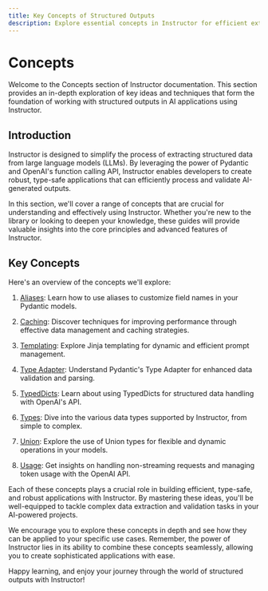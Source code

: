 ```yaml
---
title: Key Concepts of Structured Outputs
description: Explore essential concepts in Instructor for efficient extraction and validation of structured data from AI models.
---
```


# Concepts

Welcome to the Concepts section of Instructor documentation. This section provides an in-depth exploration of key ideas and techniques that form the foundation of working with structured outputs in AI applications using Instructor.

## Introduction

Instructor is designed to simplify the process of extracting structured data from large language models (LLMs). By leveraging the power of Pydantic and OpenAI's function calling API, Instructor enables developers to create robust, type-safe applications that can efficiently process and validate AI-generated outputs.

In this section, we'll cover a range of concepts that are crucial for understanding and effectively using Instructor. Whether you're new to the library or looking to deepen your knowledge, these guides will provide valuable insights into the core principles and advanced features of Instructor.

## Key Concepts

Here's an overview of the concepts we'll explore:

1. [Aliases](alias.md): Learn how to use aliases to customize field names in your Pydantic models.

2. [Caching](caching.md): Discover techniques for improving performance through effective data management and caching strategies.

3. [Templating](templating.md): Explore Jinja templating for dynamic and efficient prompt management.

4. [Type Adapter](typeadapter.md): Understand Pydantic's Type Adapter for enhanced data validation and parsing.

5. [TypedDicts](typeddicts.md): Learn about using TypedDicts for structured data handling with OpenAI's API.

6. [Types](types.md): Dive into the various data types supported by Instructor, from simple to complex.

7. [Union](union.md): Explore the use of Union types for flexible and dynamic operations in your models.

8. [Usage](usage.md): Get insights on handling non-streaming requests and managing token usage with the OpenAI API.

Each of these concepts plays a crucial role in building efficient, type-safe, and robust applications with Instructor. By mastering these ideas, you'll be well-equipped to tackle complex data extraction and validation tasks in your AI-powered projects.

We encourage you to explore these concepts in depth and see how they can be applied to your specific use cases. Remember, the power of Instructor lies in its ability to combine these concepts seamlessly, allowing you to create sophisticated applications with ease.

Happy learning, and enjoy your journey through the world of structured outputs with Instructor!
